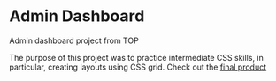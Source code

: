 # Admin Dashboard

Admin dashboard project from TOP  

The purpose of this project was to practice intermediate CSS skills, in particular, creating layouts using CSS grid. Check out the [final product](https://vinhbt241.github.io/odin-admin-dashboard/)
